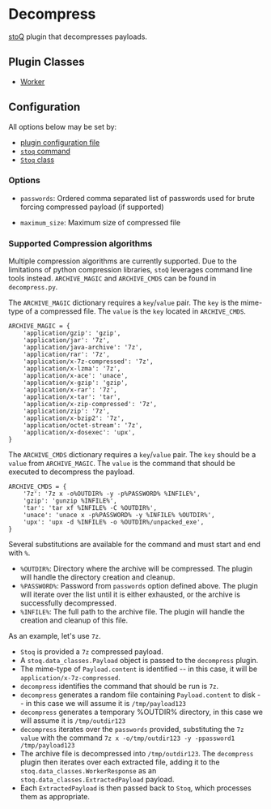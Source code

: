 # Decompress

[stoQ](https://stoq-framework.readthedocs.io/en/v2/index.html) plugin that decompresses payloads.

## Plugin Classes

- [Worker](https://stoq-framework.readthedocs.io/en/v2/dev/workers.html)

## Configuration

All options below may be set by:

- [plugin configuration file](https://stoq-framework.readthedocs.io/en/v2/dev/plugin_overview.html#configuration)
- [`stoq` command](https://stoq-framework.readthedocs.io/en/v2/gettingstarted.html#plugin-options)
- [`Stoq` class](https://stoq-framework.readthedocs.io/en/v2/dev/core.html?highlight=plugin_opts#using-providers)

### Options

- `passwords`: Ordered comma separated list of passwords used for brute forcing compressed payload (if supported)

- `maximum_size`: Maximum size of compressed file

### Supported Compression algorithms

Multiple compression algorithms are currently supported. Due to the limitations of python compression libraries, `stoQ` leverages command line tools instead. `ARCHIVE_MAGIC` and `ARCHIVE_CMDS` can be found in `decompress.py`.

The `ARCHIVE_MAGIC` dictionary requires a `key`/`value` pair. The `key` is the mime-type of a compressed file. The `value` is the `key` located in `ARCHIVE_CMDS`.

    ARCHIVE_MAGIC = {
        'application/gzip': 'gzip',
        'application/jar': '7z',
        'application/java-archive': '7z',
        'application/rar': '7z',
        'application/x-7z-compressed': '7z',
        'application/x-lzma': '7z',
        'application/x-ace': 'unace',
        'application/x-gzip': 'gzip',
        'application/x-rar': '7z',
        'application/x-tar': 'tar',
        'application/x-zip-compressed': '7z',
        'application/zip': '7z',
        'application/x-bzip2': '7z',
        'application/octet-stream': '7z',
        'application/x-dosexec': 'upx',
    }

The `ARCHIVE_CMDS` dictionary requires a `key`/`value` pair. The `key` should be a `value` from `ARCHIVE_MAGIC`. The `value` is the command that should be executed to decompress the payload.

    ARCHIVE_CMDS = {
        '7z': '7z x -o%OUTDIR% -y -p%PASSWORD% %INFILE%',
        'gzip': 'gunzip %INFILE%',
        'tar': 'tar xf %INFILE% -C %OUTDIR%',
        'unace': 'unace x -p%PASSWORD% -y %INFILE% %OUTDIR%',
        'upx': 'upx -d %INFILE% -o %OUTDIR%/unpacked_exe',
    }

Several substitutions are available for the command and must start and end with `%`.

- `%OUTDIR%`: Directory where the archive will be compressed. The plugin will handle the directory creation and cleanup.
- `%PASSWORD%`: Password from `passwords` option defined above. The plugin will iterate
  over the list until it is either exhausted, or the archive is successfully decompressed.
- `%INFILE%`: The full path to the archive file. The plugin will handle the creation and cleanup of this file.

As an example, let's use `7z`.

- `Stoq` is provided a `7z` compressed payload.
- A `stoq.data_classes.Payload` object is passed to the `decompress` plugin.
- The mime-type of `Payload.content` is identified -- in this case, it will be `application/x-7z-compressed`.
- `decompress` identifies the command that should be run is `7z`.
- `decompress` generates a random file containing `Payload.content` to disk -- in this case we will assume it is `/tmp/payload123`
- `decompress` generates a temporary %OUTDIR% directory, in this case we will assume it is `/tmp/outdir123`
- `decompress` iterates over the `passwords` provided, substituting the `7z` `value` with the command `7z x -o/tmp/outdir123 -y -ppassword1 /tmp/payload123`
- The archive file is decompressed into `/tmp/outdir123`. The `decompress` plugin then iterates over each extracted file, adding it to the `stoq.data_classes.WorkerResponse` as an `stoq.data_classes.ExtractedPayload` payload.
- Each `ExtractedPayload` is then passed back to `Stoq`, which processes them as appropriate.
